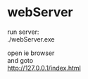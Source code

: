 # webServer

run server:  
./webServer.exe  
  
open ie browser  
and goto  
http://127.0.0.1/index.html  
